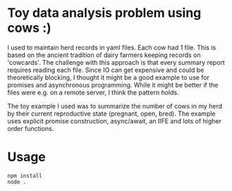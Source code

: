 Toy data analysis problem using cows :)
===========================================

I used to maintain herd records in yaml files. Each cow had 1 file. This
is based on the ancient tradition of dairy farmers keeping records on 'cowcards'.
The challenge with this approach is that every summary report requires reading
each file. Since IO can get expensive and could be theoretically blocking,
I thought it might be a good example to use for promises and asynchronous
programming. While it might be better if the files were e.g. on a remote server,
I think the pattern holds.

The toy example I used was to summarize the number of cows in my herd by their
current reproductive state (pregnant, open, bred). The example uses explicit
promise construction, async/await, an IIFE and lots of higher order functions.


Usage
=======

```
npm install
node .
```
